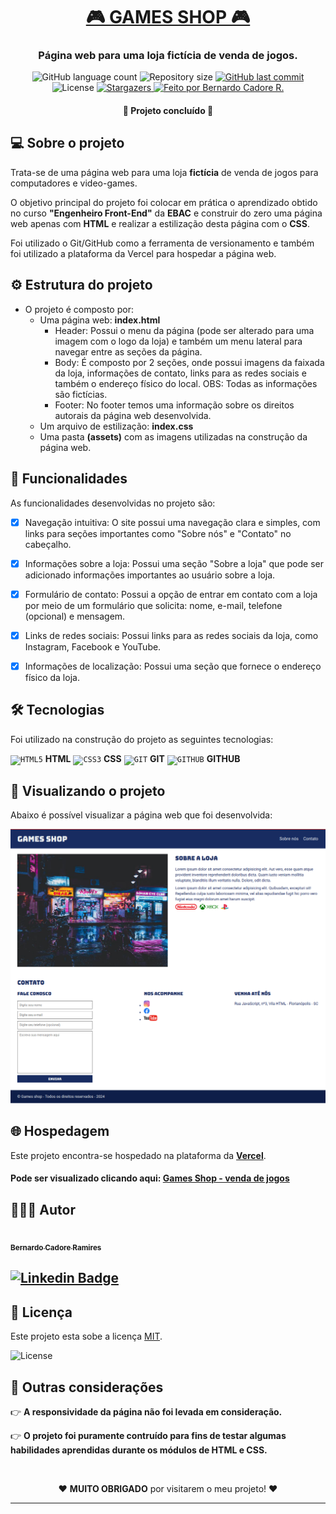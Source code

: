 <h1 align="center">
    <a href="https://ebac-projeto-1-seven.vercel.app/" alt="Site da Games Shop"> 🎮 GAMES SHOP 🎮</a>
</h1>

<h3 align="center">
    <p>Página web para uma loja fictícia de venda de jogos.</p>
</h3>

<p align="center">
  <img alt="GitHub language count" src="https://img.shields.io/github/languages/count/bcadore/EBAC-Projeto-1?color=%2304D361">
  <img alt="Repository size" src="https://img.shields.io/github/repo-size/bcadore/EBAC-Projeto-1">
  <a href="https://github.com/bcadore/EBAC-Projeto-1/commits/main">
    <img alt="GitHub last commit" src="https://img.shields.io/github/last-commit/bcadore/EBAC-Projeto-1">
  </a>
   <img alt="License" src="https://img.shields.io/badge/license-MIT-brightgreen">
   <a href="https://github.com/bcadore/EBAC-Projeto-1/stargazers">
    <img alt="Stargazers" src="https://img.shields.io/github/stars/bcadore/EBAC-Projeto-1?style=social">
  </a>
  <a href="#">
    <img alt="Feito por Bernardo Cadore R." src="https://img.shields.io/badge/feito%20por:-Bernardo Cadore R.-%237519C1">
  </a>
</p>

<h4 align="center">
	🚧 Projeto concluído 🚧
</h4>


## 💻 Sobre o projeto

Trata-se de uma página web para uma loja **fictícia** de venda de jogos para computadores e video-games.

O objetivo principal do projeto foi colocar em prática o aprendizado obtido no curso **"Engenheiro Front-End"** da **EBAC** e construir do zero uma página web apenas com **HTML** e realizar a estilização desta página com o **CSS**.

Foi utilizado o Git/GitHub como a ferramenta de versionamento e também foi utilizado a plataforma da Vercel para hospedar a página web.

## ⚙️ Estrutura do projeto

- O projeto é composto por:
  - Uma página web: **index.html**
    - Header: Possui o menu da página (pode ser alterado para uma imagem com o logo da loja) e também um menu lateral para navegar entre as seções da página.
    - Body: É composto por 2 seções, onde possui imagens da faixada da loja, informações de contato, links para as redes sociais e também o endereço físico do local.
    OBS: Todas as informações são fictícias.
    - Footer: No footer temos uma informação sobre os direitos autorais da página web desenvolvida.
  - Um arquivo de estilização: **index.css**
  - Uma pasta **(assets)** com as imagens utilizadas na construção da página web.

## 🎲 Funcionalidades

As funcionalidades desenvolvidas no projeto são:

- [x] Navegação intuitiva: O site possui uma navegação clara e simples, com links para seções importantes como "Sobre nós" e "Contato" no cabeçalho.

- [x] Informações sobre a loja: Possui uma seção "Sobre a loja" que pode ser adicionado informações importantes ao usuário sobre a loja.

- [x] Formulário de contato: Possui a opção de entrar em contato com a loja por meio de um formulário que solicita: nome, e-mail, telefone (opcional) e mensagem.

- [x] Links de redes sociais: Possui links para as redes sociais da loja, como Instagram, Facebook e YouTube.

- [x] Informações de localização: Possui uma seção que fornece o endereço físico da loja.

## 🛠 Tecnologias

Foi utilizado na construção do projeto as seguintes tecnologias:

<code><img width="40px" src="https://cdn.jsdelivr.net/gh/devicons/devicon/icons/html5/html5-original-wordmark.svg" title = "HTML5"/></code> **HTML**
<code><img width="40px" src="https://cdn.jsdelivr.net/gh/devicons/devicon/icons/css3/css3-original-wordmark.svg" title = "CSS3"/></code> **CSS**
<code><img width="40px" src="https://cdn.jsdelivr.net/gh/devicons/devicon/icons/git/git-original.svg" title = "GIT"/></code> **GIT**
<code><img width="40px" src="https://cdn.jsdelivr.net/gh/devicons/devicon/icons/github/github-original.svg" title = "GITHUB"/></code> **GITHUB**

## 👀 Visualizando o projeto

Abaixo é possível visualizar a página web que foi desenvolvida:

![Página principal](./assets/TelaPrincipal.png)

## 🌐 Hospedagem

Este projeto encontra-se hospedado na plataforma da **[Vercel](https://vercel.com)**.

#### Pode ser visualizado clicando aqui: **[Games Shop - venda de jogos](https://ebac-projeto-1-seven.vercel.app/)**

## 🙋🏻‍♂️ Autor

<a href="https://github.com/bcadore">
    <img style="border-radius: 50%;" src="https://avatars.githubusercontent.com/u/49734970?s=400&u=7a5ce9ab63e4a78ac5434d008dc8faf070aa0883&v=4" width="150px;" alt=""/>
    <br/>
    <sub><b>Bernardo Cadore Ramires</b></sub>
</a>

## [![Linkedin Badge](https://img.shields.io/badge/-Bernardo-blue?style=flat-square&logo=Linkedin&logoColor=white&link=https://www.linkedin.com/in/bernardocadore/)](https://www.linkedin.com/in/bernardocadore/)

## 📝 Licença

Este projeto esta sobe a licença [MIT](./LICENSE).

<img alt="License" src="https://img.shields.io/badge/license-MIT-brightgreen">

## 🔔 Outras considerações

👉 **A responsividade da página não foi levada em consideração.**

👉 **O projeto foi puramente contruído para fins de testar algumas habilidades aprendidas durante os módulos de HTML e CSS.**

<br>
<p align=center>
❤️  <b>MUITO OBRIGADO</b> por visitarem o meu projeto! ❤️
</p>

---
